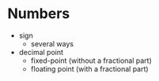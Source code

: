 # Numbers

- sign
	- several ways
- decimal point
	- fixed-point (without a fractional part)
	- floating point (with a fractional part)
